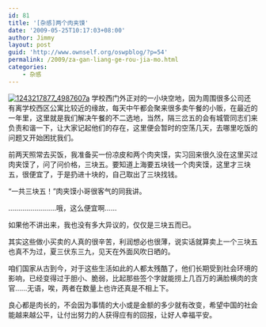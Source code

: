 ```yaml
---
id: 81
title: '[杂感]两个肉夹馍'
date: '2009-05-25T10:17:03+08:00'
author: Jimmy
layout: post
guid: 'http://www.ownself.org/oswpblog/?p=54'
permalink: /2009/za-gan-liang-ge-rou-jia-mo.html
categories:
    - 杂感
---
```


[![1243217877_4987607a](/wp-content/uploads/2012/04/1243217877_4987607a_thumb.jpg "1243217877_4987607a")](/wp-content/uploads/2012/04/1243217877_4987607a.jpg) 学校西门外正对的一小块空地，因为周围很多公司还有离学校西区公寓比较近的缘故，每天中午都会聚来很多卖午餐的小贩，在最近的一年里，这里就是我们解决午餐的不二选地，当然，隔三岔五的会有城管同志们来负责和谐一下，让大家记起他们的存在，这里便会暂时的空荡几天，去哪里吃饭的问题又开始困扰我们。

前两天照常去买饭，我准备买一份凉皮和两个肉夹馍，实习回来很久没在这里买过肉夹馍了，问了问价格，三块五。要知道上海要五块钱一个肉夹馍，这里才三块五，很便宜了，于是扔进十块的，自己取出了三块找钱。

“一共三块五！”肉夹馍小哥很客气的同我讲。

……………………哦，这么便宜啊……

如果他不讲出来，我也没有多大异议的，仅仅是三块五而已。

其实这些做小买卖的人真的很辛苦，利润想必也很薄，说实话就算卖上一个三块五也真不为过，夏三伏东三九，见天在外面风吹日晒的。

咱们国家从古到今，对于这些生活如此的人都太残酷了，他们长期受到社会环境的影响，已经变得过于胆小、脆弱，比起那些签个字就能捞上几百万的满脸横肉的贪官……无语，唉，两者在数量上也许还真是不相上下。

良心都是肉长的，不会因为事情的大小或是金额的多少就有改变，希望中国的社会能越来越公平，让付出努力的人获得应有的回报，让好人幸福平安。